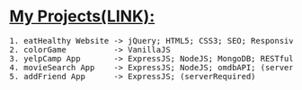 # [My Projects(LINK):](https://mohibullahkamal.github.io/myProjects/) 

<pre>
1. eatHealthy Website -> jQuery; HTML5; CSS3; SEO; Responsive
2. colorGame          -> VanillaJS
3. yelpCamp App       -> ExpressJS; NodeJS; MongoDB; RESTful; Bootstrap; (serverRequired)
4. movieSearch App    -> ExpressJS; NodeJS; omdbAPI; (serverRequired)
5. addFriend App      -> ExpressJS; (serverRequired)
</pre>
